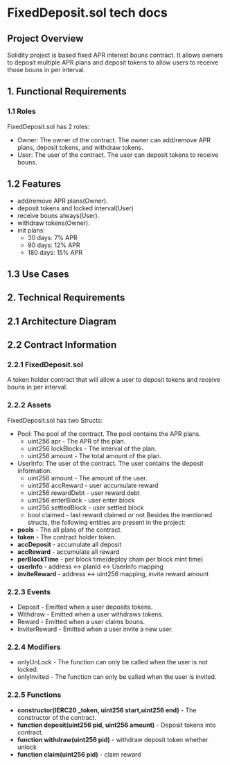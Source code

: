 # FixedDeposit.sol tech docs


## Project Overview

Solidity project is based fixed APR interest bouns contract. It allows owners to deposit multiple APR plans and deposit tokens to allow users to receive those bouns in per interval.

## 1. Functional Requirements

### 1.1 Roles
FixedDeposit.sol has 2 roles:
- Owner: The owner of the contract. The owner can add/remove APR plans, deposit tokens, and withdraw tokens.
- User: The user of the contract. The user can deposit tokens to receive bouns.

## 1.2 Features
- add/remove APR plans(Owner).
- deposit tokens and locked interval(User) 
- receive bouns always(User).
- withdraw tokens(Owner).
- init plans:
  - 30 days: 7% APR
  - 90 days: 12% APR
  - 180 days: 15% APR

## 1.3 Use Cases


## 2. Technical Requirements

## 2.1 Architecture Diagram
## 2.2 Contract Information
### 2.2.1 FixedDeposit.sol
A token holder contract that will allow a user to deposit tokens and receive bouns in per interval.
### 2.2.2 Assets
FixedDeposit.sol has two Structs:
- Pool: The pool of the contract. The pool contains the APR plans.
  - uint256 apr - The APR of the plan.
  - uint256 lockBlocks - The interval of the plan.
  - uint256 amount - The total amount of the plan.
- UserInfo: The user of the contract. The user contains the deposit information.
  - uint256 amount - The amount of the user.
  - uint256 accReward - user accumulate reward
  - uint256 rewardDebt - user reward debt
  - uint256 enterBlock - user enter block
  - uint256 settledBlock - user settled block
  - bool claimed - last reward claimed or not
Besides the mentioned structs, the following entities are present in the project:
- **pools** - The all plans of the contract.
- **token** - The contract holder token.
- **accDeposit** - accumulate all deposit
- **accReward** - accumulate all reward
- **perBlockTime** - per block time(deploy chain per block mint time)
- **userInfo** - address <-> planId <-> UserInfo mapping
- **inviteReward** - address <-> uint256 mapping, invite reward amount
### 2.2.3 Events
- Deposit - Emitted when a user deposits tokens.
- Withdraw - Emitted when a user withdraws tokens.
- Reward - Emitted when a user claims bouns.
- InviterReward - Emitted when a user invite a new user.
### 2.2.4 Modifiers
- onlyUnLock - The function can only be called when the user is not locked.
- onlyInvited - The function can only be called when the user is invited.
### 2.2.5 Functions
- **constructor(IERC20 _token, uint256 start,uint256 end)** - The constructor of the contract.
- **function deposit(uint256 pid, uint256 amount)** - Deposit tokens into contract.
- **function withdraw(uint256 pid)** - withdraw deposit token whether unlock
- **function claim(uint256 pid)** - claim reward
